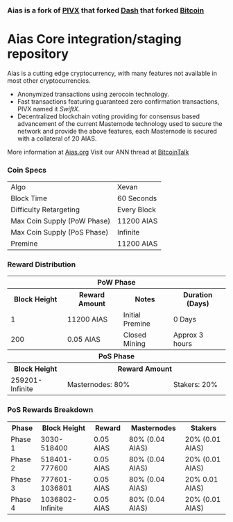 ### Aias is a fork of [PIVX](https://github.com/PIVX-Project/PIVX) that forked [Dash](https://github.com/dashpay/dash) that forked [Bitcoin](https://github.com/bitcoin/bitcoinp)


# Aias Core integration/staging repository


Aias is a cutting edge cryptocurrency, with many features not available in most other cryptocurrencies.
- Anonymized transactions using zerocoin technology.
- Fast transactions featuring guaranteed zero confirmation transactions, PIVX named it _SwiftX_.
- Decentralized blockchain voting providing for consensus based advancement of the current Masternode
  technology used to secure the network and provide the above features, each Masternode is secured
  with a collateral of 20 AIAS.

More information at [Aias.org](https://aias.org/) Visit our ANN thread at [BitcoinTalk](http://www.bitcointalk.org/index.php)


### Coin Specs
<table>
<tr><td>Algo</td><td>Xevan</td></tr>
<tr><td>Block Time</td><td>60 Seconds</td></tr>
<tr><td>Difficulty Retargeting</td><td>Every Block</td></tr>
<tr><td>Max Coin Supply (PoW Phase)</td><td>11200 AIAS</td></tr>
<tr><td>Max Coin Supply (PoS Phase)</td><td>Infinite</td></tr>
<tr><td>Premine</td><td>11200 AIAS</td></tr>
</table>


### Reward Distribution

<table>
<th colspan=4>PoW Phase</th>
<tr><th>Block Height</th><th>Reward Amount</th><th>Notes</th><th>Duration (Days)</th></tr>
<tr><td>1</td><td>11200 AIAS</td><td>Initial Premine</td><td>0 Days</td></tr>
<tr><td>200</td><td>0.05 AIAS</td><td rowspan=1>Closed Mining</td><td rowspan=1> Approx 3 hours </td></tr>
<tr><th colspan=4>PoS Phase</th></tr>
<tr><th>Block Height</th><th colspan=3>Reward Amount</th></tr>
<tr><td>259201-Infinite</td><td colspan=2>Masternodes: 80%</td><td>Stakers: 20%</td></tr>
</table>


### PoS Rewards Breakdown

<table>
<th>Phase</th><th>Block Height</th><th>Reward</th><th>Masternodes</th><th>Stakers</th>
<tr><td>Phase 1</td><td>3030-518400</td><td>0.05 AIAS</td><td>80% (0.04 AIAS)</td><td>20% (0.01 AIAS)</td></tr>
<tr><td>Phase 2</td><td>518401-777600</td><td>0.05 AIAS</td><td>80% (0.04 AIAS)</td><td>20% (0.01 AIAS)</td></tr>
<tr><td>Phase 3</td><td>777601-1036801</td><td>0.05 AIAS</td><td>80% (0.04 AIAS)</td><td>20% 0.01 AIAS)</td></tr>
<tr><td>Phase 4</td><td>1036802-Infinite</td><td>0.05 AIAS</td><td>80% (0.04 AIAS)</td><td>20% (0.01 AIAS)</td></tr>
</table>

